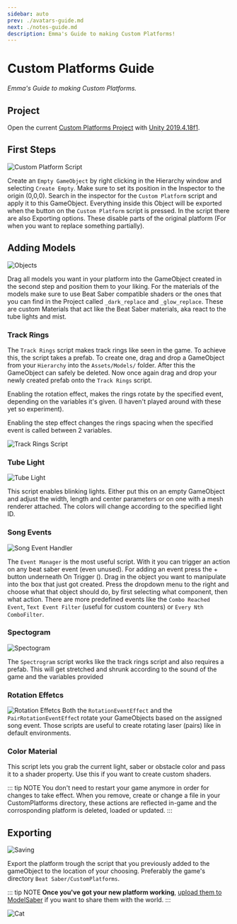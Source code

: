 ```yaml
---
sidebar: auto
prev: ./avatars-guide.md
next: ./notes-guide.md
description: Emma's Guide to making Custom Platforms!
---
```

# Custom Platforms Guide
_Emma's Guide to making Custom Platforms._

## Project
Open the current [Custom Platforms Project](https://github.com/affederaffe/CustomPlatforms/releases/) with
[Unity 2019.4.18f1](https://download.unity3d.com/download_unity/3310a4d4f880/Windows64EditorInstaller/UnitySetup64-2019.4.18f1.exe).

## First Steps
![Custom Platform Script](~@images/models/platforms/CustomPlatformScript.png)

Create an `Empty GameObject` by right clicking in the Hierarchy window and selecting `Create Empty`. Make sure to set its
position in the Inspector to the origin (0,0,0). Search in the inspector for the `Custom Platform` script and apply it to
this GameObject. Everything inside this Object will be exported when the button on the `Custom Platform` script is pressed.
In the script there are also Exporting options. These disable parts of the original platform
(For when you want to replace something partially).

## Adding Models
![Objects](~@images/models/platforms/Objects.png)

Drag all models you want in your platform into the GameObject created in the second step and position them to your liking.
For the materials of the models make sure to use Beat Saber compatible shaders or the ones that you can find in the Project
called `_dark_replace` and `_glow_replace`. These are custom Materials that act like the Beat Saber materials, aka react
to the tube lights and mist.

### Track Rings
The `Track Rings` script makes track rings like seen in the game. To achieve this, the script takes a prefab.
To create one, drag and drop a GameObject from your `Hierarchy` into the `Assets/Models/` folder. After this the GameObject can safely be deleted.
Now once again drag and drop your newly created prefab onto the `Track Rings` script.

Enabling the rotation effect, makes the rings rotate by the specified event, depending on the variables it's given. (I haven't played around with these yet so experiment).

Enabling the step effect changes the rings spacing when the specified event is called between 2 variables.

![Track Rings Script](~@images/models/platforms/TrackRingsScript.png)

### Tube Light
![Tube Light](~@images/models/platforms/TubeLightScript.png)

This script enables blinking lights.
Either put this on an empty GameObject and adjust the width, length and center parameters or on one with a mesh renderer attached. 
The colors will change according to the specified light ID.

### Song Events
![Song Event Handler](~@images/models/platforms/SongEventHandler.png)

The `Event Manager` is the most useful script. With it you can trigger an action on any beat saber event (even unused).
For adding an event press the + button underneath On Trigger (). Drag in the object you want to manipulate into the box that just got created.
Press the dropdown menu to the right and choose what that object should do, by first selecting what component, then what action.
There are more predefined events like the `Combo Reached Event`, `Text Event Filter` (useful for custom counters) or `Every Nth ComboFilter`.

### Spectogram
![Spectogram](~@images/models/platforms/Spectogram.png)

The `Spectrogram` script works like the track rings script and also requires a prefab.
This will get stretched and shrunk according to the sound of the game and the variables provided

### Rotation Effetcs
![Rotation Effetcs](~@images/models/platforms/RotationEffects.png)
Both the `RotationEventEffect` and the `PairRotationEventEffec`t rotate your GameObjects based on the assigned song event.
Those scripts are useful to create rotating laser (pairs) like in default environments.

### Color Material
This script lets you grab the current light, saber or obstacle color and pass it to a shader property.
Use this if you want to create custom shaders.

::: tip NOTE
You don't need to restart your game anymore in order for changes to take effect.
When you remove, create or change a file in your CustomPlatforms directory,
these actions are reflected in-game and the corrosponding platform is deleted, loaded or updated.
:::

## Exporting

![Saving](~@images/models/platforms/Save.png)

Export the platform trough the script that you previously added to the gameObject to the location of your choosing.
Preferably the game's directory `Beat Saber/CustomPlatforms`.

::: tip NOTE
**Once you've got your new platform working**, [upload them to ModelSaber](https://modelsaber.com)
if you want to share them with the world.
:::

![Cat](~@images/models/platforms/Cat.png)
